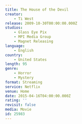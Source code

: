```yaml
---
title: The House of the Devil
creator:
    - Ti West
release: 2009-10-30T00:00:00.000Z
studios:
    - Glass Eye Pix
    - MPI Media Group
    - Magnet Releasing
language:
    - English
country:
    - United States
length: 95
genre:
    - Horror
    - Mystery
format: Streaming
service: Netflix
venue: Home
date: 2015-04-16T04:00:00.000Z
rating: ''
revisit: false
media: Movie
id: 25983
---
```



